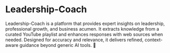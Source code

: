 # Leadership-Coach
Leadership-Coach is a platform that provides expert insights on leadership, professional growth, and business acumen. It extracts knowledge from a curated YouTube playlist and enhances responses with web sources when needed. Designed for accuracy and relevance, it delivers refined, context-aware guidance beyond generic AI tools. 🚀
